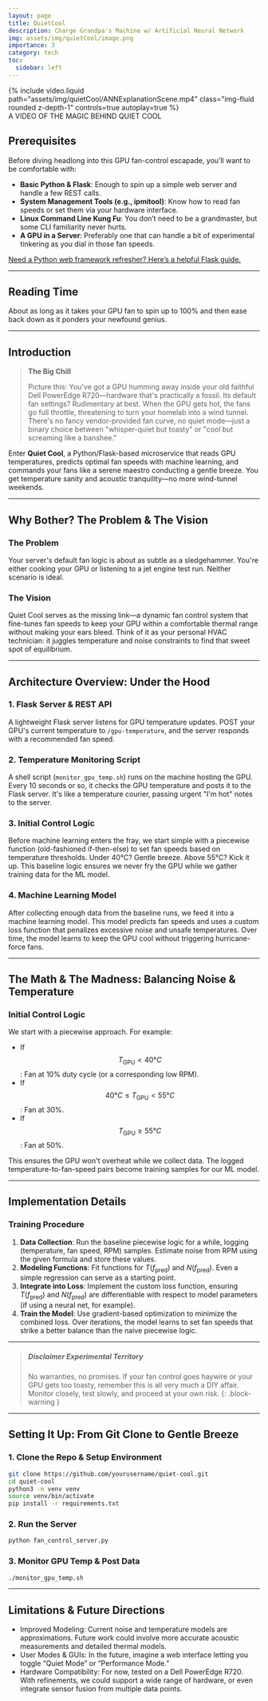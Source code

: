 ```yaml
---
layout: page
title: QuietCool
description: Charge Grandpa's Machine w/ Artificial Neural Network
img: assets/img/quietCool/image.png
importance: 3
category: tech
toc:
  sidebar: left
---
```


<div class="row mt-3">
    <div class="col-sm mt-3 mt-md-0">
        {% include video.liquid path="assets/img/quietCool/ANNExplanationScene.mp4" class="img-fluid rounded z-depth-1" controls=true autoplay=true %}
    </div>
</div>
<div class="caption">
    A VIDEO OF THE MAGIC BEHIND QUIET COOL
</div>

## **Prerequisites**

Before diving headlong into this GPU fan-control escapade, you’ll want to be comfortable with:

- **Basic Python & Flask**: Enough to spin up a simple web server and handle a few REST calls.
- **System Management Tools (e.g., ipmitool)**: Know how to read fan speeds or set them via your hardware interface.
- **Linux Command Line Kung Fu**: You don’t need to be a grandmaster, but some CLI familiarity never hurts.
- **A GPU in a Server**: Preferably one that can handle a bit of experimental tinkering as you dial in those fan speeds.

[Need a Python web framework refresher? Here’s a helpful Flask guide.](https://flask.palletsprojects.com/en/stable/)

---

## **Reading Time**

About as long as it takes your GPU fan to spin up to 100% and then ease back down as it ponders your newfound genius.

---

## **Introduction**

> **The Big Chill**
>
> Picture this: You've got a GPU humming away inside your old faithful Dell PowerEdge R720—hardware that's practically a fossil. Its default fan settings? Rudimentary at best. When the GPU gets hot, the fans go full throttle, threatening to turn your homelab into a wind tunnel. There's no fancy vendor-provided fan curve, no quiet mode—just a binary choice between "whisper-quiet but toasty" or "cool but screaming like a banshee."

Enter **Quiet Cool**, a Python/Flask-based microservice that reads GPU temperatures, predicts optimal fan speeds with machine learning, and commands your fans like a serene maestro conducting a gentle breeze. You get temperature sanity and acoustic tranquility—no more wind-tunnel weekends.

---

## **Why Bother? The Problem & The Vision**

### **The Problem**

Your server's default fan logic is about as subtle as a sledgehammer. You're either cooking your GPU or listening to a jet engine test run. Neither scenario is ideal.

### **The Vision**

Quiet Cool serves as the missing link—a dynamic fan control system that fine-tunes fan speeds to keep your GPU within a comfortable thermal range without making your ears bleed. Think of it as your personal HVAC technician: it juggles temperature and noise constraints to find that sweet spot of equilibrium.

---

## **Architecture Overview: Under the Hood**

### **1. Flask Server & REST API**

A lightweight Flask server listens for GPU temperature updates. POST your GPU's current temperature to `/gpu-temperature`, and the server responds with a recommended fan speed.

### **2. Temperature Monitoring Script**

A shell script (`monitor_gpu_temp.sh`) runs on the machine hosting the GPU. Every 10 seconds or so, it checks the GPU temperature and posts it to the Flask server. It's like a temperature courier, passing urgent "I'm hot" notes to the server.

### **3. Initial Control Logic**

Before machine learning enters the fray, we start simple with a piecewise function (old-fashioned if-then-else) to set fan speeds based on temperature thresholds. Under 40°C? Gentle breeze. Above 55°C? Kick it up. This baseline logic ensures we never fry the GPU while we gather training data for the ML model.

### **4. Machine Learning Model**

After collecting enough data from the baseline runs, we feed it into a machine learning model. This model predicts fan speeds and uses a custom loss function that penalizes excessive noise and unsafe temperatures. Over time, the model learns to keep the GPU cool without triggering hurricane-force fans.

---

## **The Math & The Madness: Balancing Noise & Temperature**

### **Initial Control Logic**

We start with a piecewise approach. For example:

- If $$T_{\text{GPU}} < 40°C$$ : Fan at 10% duty cycle (or a corresponding low RPM).
- If $$40°C \leq T_{\text{GPU}} < 55°C$$: Fan at 30%.
- If $$T_{\text{GPU}} \geq 55°C$$: Fan at 50%.

This ensures the GPU won't overheat while we collect data. The logged temperature-to-fan-speed pairs become training samples for our ML model.

---

## **Implementation Details**

### **Training Procedure**

1. **Data Collection**: Run the baseline piecewise logic for a while, logging (temperature, fan speed, RPM) samples. Estimate noise from RPM using the given formula and store these values.
2. **Modeling Functions**: Fit functions for $T(f_{\text{pred}})$ and $N(f_{\text{pred}})$. Even a simple regression can serve as a starting point.
3. **Integrate into Loss**: Implement the custom loss function, ensuring $T(f_{\text{pred}})$ and $N(f_{\text{pred}})$ are differentiable with respect to model parameters (if using a neural net, for example).
4. **Train the Model**: Use gradient-based optimization to minimize the combined loss. Over iterations, the model learns to set fan speeds that strike a better balance than the naive piecewise logic.

---

> ##### **Disclaimer Experimental Territory**
>
> No warranties, no promises.
> If your fan control goes haywire or your GPU gets too toasty, remember this is all very much a DIY affair.
> Monitor closely, test slowly, and proceed at your own risk.
> {: .block-warning }

---

## **Setting It Up: From Git Clone to Gentle Breeze**

### **1. Clone the Repo & Setup Environment**

```bash
git clone https://github.com/yourusername/quiet-cool.git
cd quiet-cool
python3 -m venv venv
source venv/bin/activate
pip install -r requirements.txt
```

### **2. Run the Server**

```bash
python fan_control_server.py
```

### **3. Monitor GPU Temp & Post Data**

```bash
./monitor_gpu_temp.sh
```

---

## **Limitations & Future Directions**

- Improved Modeling: Current noise and temperature models are approximations. Future work could involve more accurate acoustic measurements and detailed thermal models.
- User Modes & GUIs: In the future, imagine a web interface letting you toggle “Quiet Mode” or “Performance Mode.”
- Hardware Compatibility: For now, tested on a Dell PowerEdge R720. With refinements, we could support a wide range of hardware, or even integrate sensor fusion from multiple data points.
